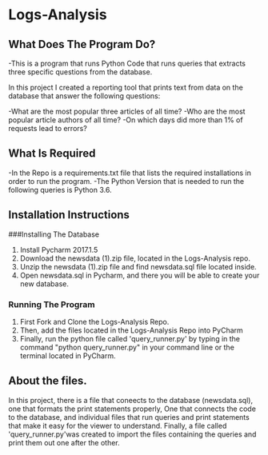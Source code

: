 # Logs-Analysis
## What Does The Program Do?
-This is a program that runs Python Code that runs queries that extracts three specific questions from the database.

In this project I created a reporting tool that prints text from data on the database that answer the following questions:

-What are the most popular three articles of all time?
-Who are the most popular article authors of all time?
-On which days did more than 1% of requests lead to errors?

## What Is Required
-In the Repo is a requirements.txt file that lists the required installations in order to run the program.
-The Python Version that is needed to run the following queries is Python 3.6.

## Installation Instructions
###Installing The Database
1. Install Pycharm 2017.1.5
2. Download the newsdata (1).zip file, located in the Logs-Analysis repo.
3. Unzip the newsdata (1).zip file and find newsdata.sql file located inside.
4. Open newsdata.sql in Pycharm, and there you will be able to create your new database.

### Running The Program
1. First Fork and Clone the Logs-Analysis Repo. 
2. Then, add the files located in the Logs-Analysis Repo into PyCharm
3. Finally, run the python file called 'query_runner.py' by typing in the command "python query_runner.py" in your command line or the terminal located in PyCharm.

## About the files.
In this project, there is a file that coneects to the database (newsdata.sql), one that formats the print statements properly, One that connects the code to the database, and individual files that run queries and print statements that make it easy for the viewer to understand. Finally, a file called 'query_runner.py'was created to import the files containing the queries and print them out one after the other. 

